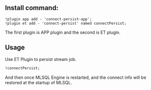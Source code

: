 ## Install command:

```
!plugin app add - 'connect-persist-app';
!plugin et add - 'connect-persist' named connectPersist;
```

The first plugin is APP plugin and the second is ET plugin.


## Usage

Use ET Plugin to persist stream job.

```sql
!connectPersist;
```

And then once MLSQL Engine is restarted, and the connect info will be 
restored at the startup of MLSQL.



